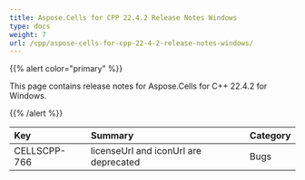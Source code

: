```yaml
---
title: Aspose.Cells for CPP 22.4.2 Release Notes Windows
type: docs
weight: 7
url: /cpp/aspose-cells-for-cpp-22-4-2-release-notes-windows/
---
```


{{% alert color="primary" %}}

This page contains release notes for Aspose.Cells for C++ 22.4.2 for Windows.

{{% /alert %}}

|**Key**|**Summary**|**Category**|
| :- | :- | :- |
|CELLSCPP-766|licenseUrl and iconUrl are deprecated |Bugs|